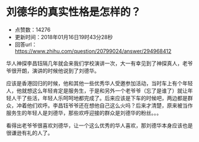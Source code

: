 # 刘德华的真实性格是怎样的？
- 点赞数：14276
- 更新时间：2018年01月16日19时43分28秒
- 回答url：https://www.zhihu.com/question/20799024/answer/294968412
<body>
 <p data-pid="I21MsgFc">华人神探李昌钰隔几年就会来我们学校演讲一次，大一有幸见到了神探真人，老爷爷很开朗，演讲的时候他说到了刘德华。</p>
 <p data-pid="8edXu_G2">应该是香港回归的时候，他和其他一些优秀华人受邀参加活动，当时车上有个年轻人，他就想这么年轻肯定是服务生，于是和另外一个老爷爷（忘了是谁了）就让年轻人干了些活，年轻人乐呵呵地都完成了。后来应该是下车的时候吧，两边都是群众，冲着他们欢呼。李昌钰爷爷还在想他自己这么火吗？后来才清楚，原来被当作服务生的年轻人是刘德华，那些欢呼迎接的群众是刘德华的粉丝。。。</p>
 <p data-pid="xsfjV-Y2">看得出老爷爷很喜欢刘德华，让一个这么优秀的华人喜欢，那刘德华本身应该也是很谦逊有礼的人了。</p>
</body>